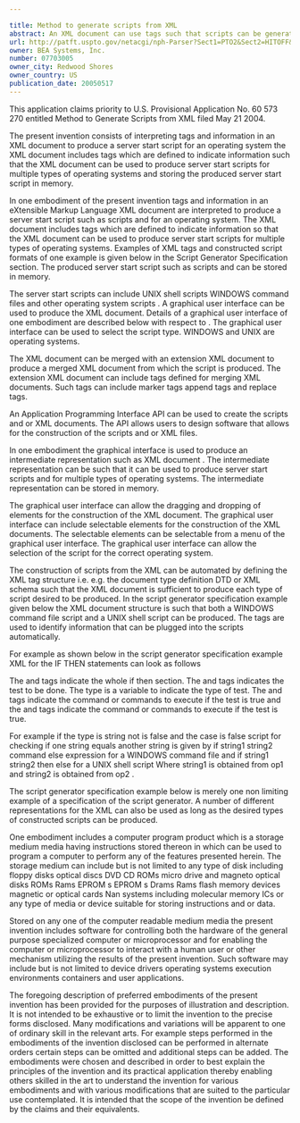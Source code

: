 ```yaml
---

title: Method to generate scripts from XML
abstract: An XML document can use tags such that scripts can be generated from the documents. The scripts can be start up scripts for different operating systems. For example, the same XML document can be used to produce a UNIX shell script as well as a Windows command file.
url: http://patft.uspto.gov/netacgi/nph-Parser?Sect1=PTO2&Sect2=HITOFF&p=1&u=%2Fnetahtml%2FPTO%2Fsearch-adv.htm&r=1&f=G&l=50&d=PALL&S1=07703005&OS=07703005&RS=07703005
owner: BEA Systems, Inc.
number: 07703005
owner_city: Redwood Shores
owner_country: US
publication_date: 20050517
---
```

This application claims priority to U.S. Provisional Application No. 60 573 270 entitled Method to Generate Scripts from XML filed May 21 2004.

The present invention consists of interpreting tags and information in an XML document to produce a server start script for an operating system the XML document includes tags which are defined to indicate information such that the XML document can be used to produce server start scripts for multiple types of operating systems and storing the produced server start script in memory.

In one embodiment of the present invention tags and information in an eXtensible Markup Language XML document are interpreted to produce a server start script such as scripts and for an operating system. The XML document includes tags which are defined to indicate information so that the XML document can be used to produce server start scripts for multiple types of operating systems. Examples of XML tags and constructed script formats of one example is given below in the Script Generator Specification section. The produced server start script such as scripts and can be stored in memory.

The server start scripts can include UNIX shell scripts WINDOWS command files and other operating system scripts . A graphical user interface can be used to produce the XML document. Details of a graphical user interface of one embodiment are described below with respect to . The graphical user interface can be used to select the script type. WINDOWS and UNIX are operating systems.

The XML document can be merged with an extension XML document to produce a merged XML document from which the script is produced. The extension XML document can include tags defined for merging XML documents. Such tags can include marker tags append tags and replace tags.

An Application Programming Interface API can be used to create the scripts and or XML documents. The API allows users to design software that allows for the construction of the scripts and or XML files.

In one embodiment the graphical interface is used to produce an intermediate representation such as XML document . The intermediate representation can be such that it can be used to produce server start scripts and for multiple types of operating systems. The intermediate representation can be stored in memory.

The graphical user interface can allow the dragging and dropping of elements for the construction of the XML document. The graphical user interface can include selectable elements for the construction of the XML documents. The selectable elements can be selectable from a menu of the graphical user interface. The graphical user interface can allow the selection of the script for the correct operating system.

The construction of scripts from the XML can be automated by defining the XML tag structure i.e. e.g. the document type definition DTD or XML schema such that the XML document is sufficient to produce each type of script desired to be produced. In the script generator specification example given below the XML document structure is such that both a WINDOWS command file script and a UNIX shell script can be produced. The tags are used to identify information that can be plugged into the scripts automatically.

For example as shown below in the script generator specification example XML for the IF THEN statements can look as follows 

The and tags indicate the whole if then section. The and tags indicates the test to be done. The type is a variable to indicate the type of test. The and tags indicate the command or commands to execute if the test is true and the and tags indicate the command or commands to execute if the test is true.

For example if the type is string not is false and the case is false script for checking if one string equals another string is given by if string1 string2 command else expression for a WINDOWS command file and if string1 string2 then else for a UNIX shell script Where string1 is obtained from op1 and string2 is obtained from op2 .

The script generator specification example below is merely one non limiting example of a specification of the script generator. A number of different representations for the XML can also be used as long as the desired types of constructed scripts can be produced.

One embodiment includes a computer program product which is a storage medium media having instructions stored thereon in which can be used to program a computer to perform any of the features presented herein. The storage medium can include but is not limited to any type of disk including floppy disks optical discs DVD CD ROMs micro drive and magneto optical disks ROMs Rams EPROM s EPROM s Drams Rams flash memory devices magnetic or optical cards Nan systems including molecular memory ICs or any type of media or device suitable for storing instructions and or data.

Stored on any one of the computer readable medium media the present invention includes software for controlling both the hardware of the general purpose specialized computer or microprocessor and for enabling the computer or microprocessor to interact with a human user or other mechanism utilizing the results of the present invention. Such software may include but is not limited to device drivers operating systems execution environments containers and user applications.

The foregoing description of preferred embodiments of the present invention has been provided for the purposes of illustration and description. It is not intended to be exhaustive or to limit the invention to the precise forms disclosed. Many modifications and variations will be apparent to one of ordinary skill in the relevant arts. For example steps performed in the embodiments of the invention disclosed can be performed in alternate orders certain steps can be omitted and additional steps can be added. The embodiments were chosen and described in order to best explain the principles of the invention and its practical application thereby enabling others skilled in the art to understand the invention for various embodiments and with various modifications that are suited to the particular use contemplated. It is intended that the scope of the invention be defined by the claims and their equivalents.

